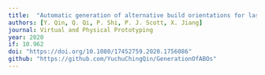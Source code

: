 ```yaml
---
title:  "Automatic generation of alternative build orientations for laser powder bed fusion based on facet clustering"
authors: [Y. Qin, Q. Qi, P. Shi, P. J. Scott, X. Jiang]
journal: Virtual and Physical Prototyping
year: 2020 
if: 10.962
doi: "https://doi.org/10.1080/17452759.2020.1756086"
github: "https://github.com/YuchuChingQin/GenerationOfABOs"
---
```

